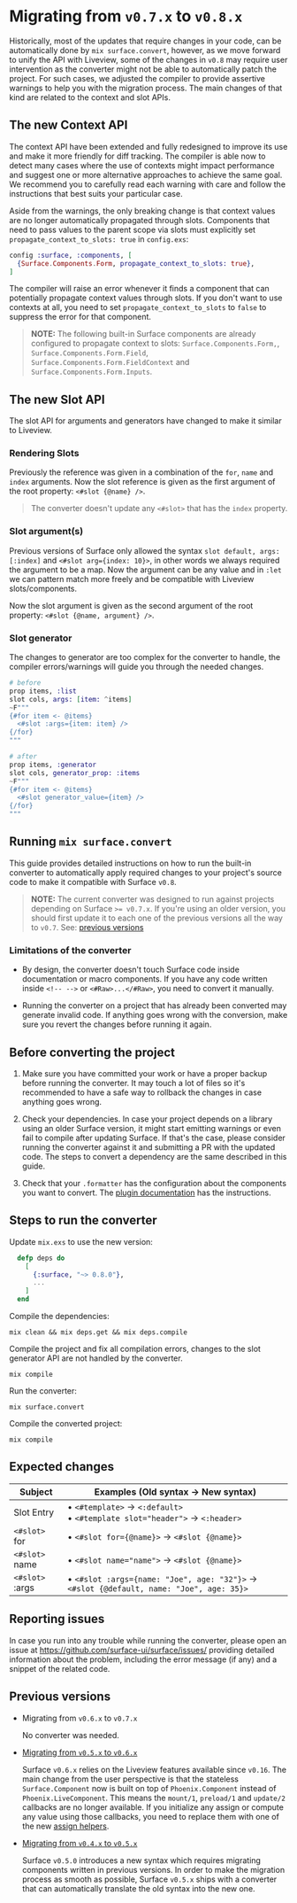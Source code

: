 # Migrating from `v0.7.x` to `v0.8.x`

Historically, most of the updates that require changes in your code, can be automatically
done by `mix surface.convert`, however, as we move forward to unify the API with Liveview, some of the
changes in `v0.8` may require user intervention as the converter might not be able to automatically
patch the project. For such cases, we adjusted the compiler to provide assertive warnings to help you
with the migration process. The main changes of that kind are related to the context and slot APIs.

## The new Context API

The context API have been extended and fully redesigned to improve its use and make it more friendly for
diff tracking. The compiler is able now to detect many cases where the use of contexts might impact
performance and suggest one or more alternative approaches to achieve the same goal. We recommend you
to carefully read each warning with care and follow the instructions that best suits your particular case.

Aside from the warnings, the only breaking change is that context values are no longer automatically
propagated through slots. Components that need to pass values to the parent scope via slots must
explicitly set `propagate_context_to_slots: true` in `config.exs`:

```elixir
config :surface, :components, [
  {Surface.Components.Form, propagate_context_to_slots: true},
]
```

The compiler will raise an error whenever it finds a component that can potentially propagate context
values through slots. If you don't want to use contexts at all, you need to set `propagate_context_to_slots`
to `false` to suppress the error for that component.

> **NOTE:** The following built-in Surface components are already configured to propagate context to slots:
> `Surface.Components.Form,`, `Surface.Components.Form.Field`, `Surface.Components.Form.FieldContext` and
> `Surface.Components.Form.Inputs`.

## The new Slot API

The slot API for arguments and generators have changed to make it similar to Liveview.

### Rendering Slots

Previously the reference was given in a combination of the `for`, `name` and `index` arguments.
Now the slot reference is given as the first argument of the root property: `<#slot {@name} />`.

> The converter doesn't update any `<#slot>` that has the `index` property.

### Slot argument(s)

Previous versions of Surface only allowed the syntax `slot default, args: [:index]` and `<#slot arg={index: 10}>`,
in other words we always required the argument to be a map. Now the argument can be any value and in `:let` we can
pattern match more freely and be compatible with Liveview slots/components.

Now the slot argument is given as the second argument of the root property: `<#slot {@name, argument} />`.

### Slot generator

The changes to generator are too complex for the converter to handle, the compiler errors/warnings will guide you through
the needed changes.

```elixir
# before
prop items, :list
slot cols, args: [item: ^items]
~F"""
{#for item <- @items}
  <#slot :args={item: item} />
{/for}
"""
```

```elixir
# after
prop items, :generator
slot cols, generator_prop: :items
~F"""
{#for item <- @items}
  <#slot generator_value={item} />
{/for}
"""
```

## Running `mix surface.convert`

This guide provides detailed instructions on how to run the built-in converter to automatically
apply required changes to your project's source code to make it compatible
with Surface `v0.8`.

> **NOTE:**  The current converter was designed to run against projects depending on Surface `>= v0.7.x`.
> If you're using an older version, you should first update it to each one of the previous versions
> all the way to `v0.7`. See: [previous versions](#previous-versions)

### Limitations of the converter

  * By design, the converter doesn't touch Surface code inside documentation or macro components. If you have
  any code written inside `<!-- -->` or `<#Raw>...</#Raw>`, you need to convert it manually.

  * Running the converter on a project that has already been converted may generate invalid code. If anything goes
  wrong with the conversion, make sure you revert the changes before running it again.

## Before converting the project

  1. Make sure you have committed your work or have a proper backup before running the converter. It may touch
  a lot of files so it's recommended to have a safe way to rollback the changes in case anything goes wrong.

  2. Check your dependencies. In case your project depends on a library using an older Surface version, it might start
  emitting warnings or even fail to compile after updating Surface. If that's the case, please consider running
  the converter against it and submitting a PR with the updated code. The steps to convert a dependency are the
  same described in this guide.

  3. Check that your `.formatter` has the configuration about the components you want to convert.
  The [plugin documentation](https://hexdocs.pm/surface/Surface.Formatter.Plugin.html#module-formatter-exs-setup) has the instructions.

## Steps to run the converter

Update `mix.exs` to use the new version:

```elixir
  defp deps do
    [
      {:surface, "~> 0.8.0"},
      ...
    ]
  end
```

Compile the dependencies:

```shell
mix clean && mix deps.get && mix deps.compile
```

Compile the project and fix all compilation errors, changes to the slot generator API are not handled by the converter.

```shell
mix compile
```

Run the converter:

```shell
mix surface.convert
```

Compile the converted project:

```shell
mix compile
```

## Expected changes

| Subject                       | Examples (Old syntax -> New syntax)                                                           |
| ----------------------------- | --------------------------------------------------------------------------------------------- |
| Slot Entry                    | &bull; `<#template>` -> `<:default>` <br> &bull; `<#template slot="header">` -> `<:header>`   |
| `<#slot>` for                 | &bull; `<#slot for={@name}>` -> `<#slot {@name}>`                                             |
| `<#slot>` name                | &bull; `<#slot name="name">` -> `<#slot {@name}>`                                             |
| `<#slot>` :args               | &bull; `<#slot :args={name: "Joe", age: "32"}>` -> `<#slot {@default, name: "Joe", age: 35}>` |

## Reporting issues

In case you run into any trouble while running the converter, please open an issue at <https://github.com/surface-ui/surface/issues/>
providing detailed information about the problem, including the error message (if any) and a snippet of the
related code.

## Previous versions

* Migrating from `v0.6.x` to `v0.7.x`

  No converter was needed.

* [Migrating from `v0.5.x` to `v0.6.x`](https://github.com/surface-ui/surface/blob/v0.7/MIGRATING.md#migrating-from-v05x-to-v06x)

  Surface `v0.6.x` relies on the Liveview features available since `v0.16`. The main change
  from the user perspective is that the stateless `Surface.Component` now is built on top of
  `Phoenix.Component` instead of `Phoenix.LiveComponent`. This means the `mount/1`, `preload/1`
  and `update/2` callbacks are no longer available. If you initialize any assign or compute
  any value using those callbacks, you need to replace them with one of the new
  [assign helpers](https://hexdocs.pm/phoenix_live_view/Phoenix.Component.html#module-assigns).

* [Migrating from `v0.4.x` to `v0.5.x`](https://github.com/surface-ui/surface/blob/v0.5/MIGRATING.md#migrating-from-v04x-to-v05x)

  Surface `v0.5.0` introduces a new syntax which requires migrating components written in previous versions.
  In order to make the migration process as smooth as possible, Surface `v0.5.x` ships with a converter that
  can automatically translate the old syntax into the new one.
